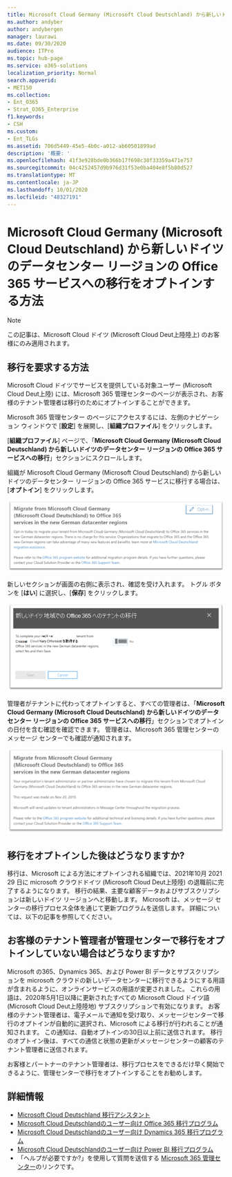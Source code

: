 ```yaml
---
title: Microsoft Cloud Germany (Microsoft Cloud Deutschland) から新しいドイツのデータセンター リージョンの Office 365 サービスへの移行をオプトインする方法
ms.author: andyber
author: andybergen
manager: laurawi
ms.date: 09/30/2020
audience: ITPro
ms.topic: hub-page
ms.service: o365-solutions
localization_priority: Normal
search.appverid:
- MET150
ms.collection:
- Ent_O365
- Strat_O365_Enterprise
f1.keywords:
- CSH
ms.custom:
- Ent_TLGs
ms.assetid: 706d5449-45e5-4b0c-a012-ab60501899ad
description: '概要: '
ms.openlocfilehash: 41f3e928bde0b366b17f698c30f33359a471e757
ms.sourcegitcommit: 04c4252457d9b976d31f53e0ba404e8f5b80d527
ms.translationtype: MT
ms.contentlocale: ja-JP
ms.lasthandoff: 10/01/2020
ms.locfileid: "48327191"
---
```

# <a name="how-to-opt-in-for-migration-from-microsoft-cloud-germany-microsoft-cloud-deutschland-to-office-365-services-in-the-new-german-datacenter-regions"></a>Microsoft Cloud Germany (Microsoft Cloud Deutschland) から新しいドイツのデータセンター リージョンの Office 365 サービスへの移行をオプトインする方法

>[!Note]
>この記事は、Microsoft Cloud ドイツ (Microsoft Cloud Deut上陸陸上) のお客様にのみ適用されます。
>

## <a name="how-to-request-migration"></a>移行を要求する方法

Microsoft Cloud ドイツでサービスを提供している対象ユーザー (Microsoft Cloud Deut上陸) には、Microsoft 365 管理センターのページが表示され、お客様のテナント管理者は移行のためにオプトインすることができます。

Microsoft 365 管理センター のページにアクセスするには、左側のナビゲーション ウィンドウで [**設定**] を展開し、[**組織プロファイル**] をクリックします。

[**組織プロファイル**] ページで、「**Microsoft Cloud Germany (Microsoft Cloud Deutschland) から新しいドイツのデータセンター リージョンの Office 365 サービスへの移行**」セクションにスクロールします。

組織が Microsoft Cloud Germany (Microsoft Cloud Deutschland) から新しいドイツのデータセンター リージョンの Office 365 サービスに移行する場合は、[**オプトイン**] をクリックします。
 
![オプトインの概要](../media/ms-cloud-germany-migration-opt-in/tenant-migration.png)

新しいセクションが画面の右側に表示され、確認を受け入れます。 トグル ボタンを [**はい**] に選択し、[**保存**] をクリックします。
 
![オプトインの承認](../media/ms-cloud-germany-migration-opt-in/tenant-migration-new-regions.png)

管理者がテナントに代わってオプトインすると、すべての管理者は、「**Microsoft Cloud Germany (Microsoft Cloud Deutschland) から新しいドイツのデータセンター リージョンの Office 365 サービスへの移行**」セクションでオプトインの日付を含む確認を確認できます。 管理者は、Microsoft 365 管理センターのメッセージ センターでも確認が通知されます。 
 
![オプトインの確認](../media/ms-cloud-germany-migration-opt-in/tenant-migration2.png)

## <a name="what-happens-after-opting-in-for-migration"></a>移行をオプトインした後はどうなりますか?

移行は、Microsoft による方法にオプトインされる組織では、2021年10月 2021 29 日に microsoft クラウドドイツ (Microsoft Cloud Deut上陸陸) の退職前に完了するようになります。  移行の結果、主要な顧客データおよびサブスクリプションは新しいドイツ リージョンへと移動します。  Microsoft は、メッセージ センターの移行プロセス全体を通じて更新プログラムを送信します。  詳細については、以下の記事を参照してください。

## <a name="what-happens-if-the-customer-tenant-administrator-does-not-opt-in-for-migration-in-admin-center"></a>お客様のテナント管理者が管理センターで移行をオプトインしていない場合はどうなりますか?

Microsoft の365、Dynamics 365、および Power BI データとサブスクリプションを microsoft クラウドの新しいデータセンターに移行できるようにする用語が含まれるように、オンラインサービスの用語が変更されました。 これらの用語は、2020年5月1日以降に更新されたすべての Microsoft Cloud ドイツ語 (Microsoft Cloud Deut上陸陸地) サブスクリプションで有効になります。  お客様のテナント管理者は、電子メールで通知を受け取り、メッセージセンターで移行のオプトインが自動的に選択され、Microsoft による移行が行われることが通知されます。 この通知は、自動オプトインの30日以上前に送信されます。  移行のオプトイン後は、すべての通信と状態の更新がメッセージセンターの顧客のテナント管理者に送信されます。

お客様とパートナーのテナント管理者は、移行プロセスをできるだけ早く開始できるように、管理センターで移行をオプトインすることをお勧めします。

## <a name="more-information"></a>詳細情報

- [Microsoft Cloud Deutschland 移行アシスタント](https://aka.ms/germanymigrateassist)
- [Microsoft Cloud Deutschlandのユーザー向け Office 365 移行プログラム](https://aka.ms/office365germanymove)
- [Microsoft Cloud Deutschlandのユーザー向け Dynamics 365 移行プログラム](https://aka.ms/d365ceoptin)
- [Microsoft Cloud Deutschlandのユーザー向け Power BI 移行プログラム](https://aka.ms/pbioptin)
- 「ヘルプが必要ですか?」を使用して質問を送信する [Microsoft 365 管理センター](https://portal.office.de/)のリンクです。
